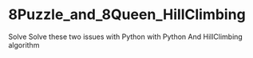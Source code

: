 # 8Puzzle_and_8Queen_HillClimbing
Solve Solve these two issues with Python with Python And HillClimbing algorithm
